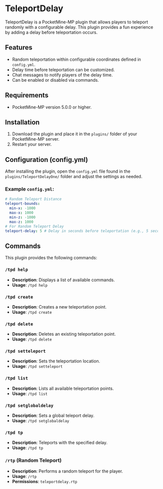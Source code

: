 # TeleportDelay

TeleportDelay is a PocketMine-MP plugin that allows players to teleport randomly with a configurable delay. This plugin provides a fun experience by adding a delay before teleportation occurs.

## Features
- Random teleportation within configurable coordinates defined in `config.yml`.
- Delay time before teleportation can be customized.
- Chat messages to notify players of the delay time.
- Can be enabled or disabled via commands.

## Requirements
- PocketMine-MP version 5.0.0 or higher.

## Installation
1. Download the plugin and place it in the `plugins/` folder of your PocketMine-MP server.
2. Restart your server.

## Configuration (config.yml)
After installing the plugin, open the `config.yml` file found in the `plugins/TeleportDelayOne/` folder and adjust the settings as needed.

### Example `config.yml`:
```yaml
# Random Teleport Distance
teleport-bounds:
  min-x: -1000
  max-x: 1000
  min-z: -1000
  max-z: 1000
# For Random Teleport Delay
teleport-delay: 5 # Delay in seconds before teleportation (e.g., 5 seconds)
```
## Commands
This plugin provides the following commands:

### `/tpd help`
- **Description**: Displays a list of available commands.
- **Usage**: `/tpd help`

### `/tpd create`
- **Description**: Creates a new teleportation point.
- **Usage**: `/tpd create`

### `/tpd delete`
- **Description**: Deletes an existing teleportation point.
- **Usage**: `/tpd delete`

### `/tpd setteleport`
- **Description**: Sets the teleportation location.
- **Usage**: `/tpd setteleport`

### `/tpd list`
- **Description**: Lists all available teleportation points.
- **Usage**: `/tpd list`

### `/tpd setglobaldelay`
- **Description**: Sets a global teleport delay.
- **Usage**: `/tpd setglobaldelay`

### `/tpd tp`
- **Description**: Teleports with the specified delay.
- **Usage**: `/tpd tp`

### `/rtp` (Random Teleport)
- **Description**: Performs a random teleport for the player.
- **Usage**: `/rtp`
- **Permissions**: `teleportdelay.rtp`
